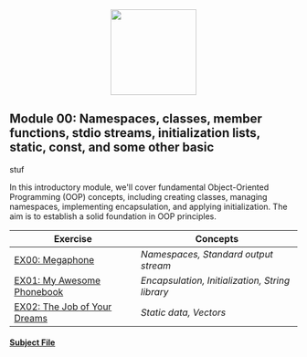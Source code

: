 <div align=center>
    <img src="https://cdn.jsdelivr.net/gh/devicons/devicon/icons/cplusplus/cplusplus-original.svg" width="150" height="150" />
</div>

## Module 00: Namespaces, classes, member functions, stdio streams, initialization lists, static, const, and some other basic
stuf

In this introductory module, we'll cover fundamental Object-Oriented Programming (OOP) concepts, including creating classes, managing namespaces, implementing encapsulation, and applying initialization. The aim is to establish a solid foundation in OOP principles.

| Exercise                                       | Concepts                                |
| -----------------------------------------------| ------------------------------------------ |
| [EX00: Megaphone](https://github.com/arommers/CPP_Modules/blob/master/00/ex00/README.md) | *Namespaces, Standard output stream* |
| [EX01: My Awesome Phonebook](https://github.com/arommers/CPP_Modules/tree/master/00/ex01) | *Encapsulation, Initialization, String library* |
| [EX02: The Job of Your Dreams](https://github.com/arommers/CPP_Modules/tree/master/00/ex02) | *Static data, Vectors* |

#### [Subject File](https://cdn.intra.42.fr/pdf/pdf/111752/en.subject.pdf)
